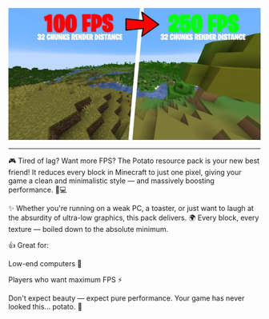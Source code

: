 <p align="center">
  <img src="https://github.com/Zapak69/potato-bedrock/blob/main/Images/preview1.jpg?raw=true" alt="Preview" width="1920"/>
</p>

---

🎮 Tired of lag? Want more FPS? The Potato resource pack is your new best friend! It reduces every block in Minecraft to just one pixel, giving your game a clean and minimalistic style — and massively boosting performance. 💨💻

✨ Whether you're running on a weak PC, a toaster, or just want to laugh at the absurdity of ultra-low graphics, this pack delivers. 🌍 Every block, every texture — boiled down to the absolute minimum.

👍 Great for:

Low-end computers 🧺

Players who want maximum FPS ⚡

Don't expect beauty — expect pure performance. Your game has never looked this... potato. 🥔
